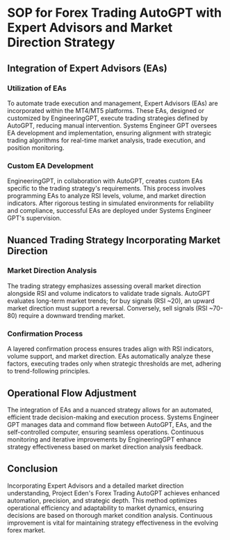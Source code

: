 
# SOP for Forex Trading AutoGPT with Expert Advisors and Market Direction Strategy

## Integration of Expert Advisors (EAs)

### Utilization of EAs
To automate trade execution and management, Expert Advisors (EAs) are incorporated within the MT4/MT5 platforms. These EAs, designed or customized by EngineeringGPT, execute trading strategies defined by AutoGPT, reducing manual intervention. Systems Engineer GPT oversees EA development and implementation, ensuring alignment with strategic trading algorithms for real-time market analysis, trade execution, and position monitoring.

### Custom EA Development
EngineeringGPT, in collaboration with AutoGPT, creates custom EAs specific to the trading strategy's requirements. This process involves programming EAs to analyze RSI levels, volume, and market direction indicators. After rigorous testing in simulated environments for reliability and compliance, successful EAs are deployed under Systems Engineer GPT's supervision.

## Nuanced Trading Strategy Incorporating Market Direction

### Market Direction Analysis
The trading strategy emphasizes assessing overall market direction alongside RSI and volume indicators to validate trade signals. AutoGPT evaluates long-term market trends; for buy signals (RSI ~20), an upward market direction must support a reversal. Conversely, sell signals (RSI ~70-80) require a downward trending market.

### Confirmation Process
A layered confirmation process ensures trades align with RSI indicators, volume support, and market direction. EAs automatically analyze these factors, executing trades only when strategic thresholds are met, adhering to trend-following principles.

## Operational Flow Adjustment
The integration of EAs and a nuanced strategy allows for an automated, efficient trade decision-making and execution process. Systems Engineer GPT manages data and command flow between AutoGPT, EAs, and the self-controlled computer, ensuring seamless operations. Continuous monitoring and iterative improvements by EngineeringGPT enhance strategy effectiveness based on market direction analysis feedback.

## Conclusion
Incorporating Expert Advisors and a detailed market direction understanding, Project Eden's Forex Trading AutoGPT achieves enhanced automation, precision, and strategic depth. This method optimizes operational efficiency and adaptability to market dynamics, ensuring decisions are based on thorough market condition analysis. Continuous improvement is vital for maintaining strategy effectiveness in the evolving forex market.
